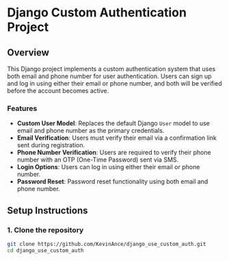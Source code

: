 # Django Custom Authentication Project

## Overview

This Django project implements a custom authentication system that uses both email and phone number for user authentication. Users can sign up and log in using either their email or phone number, and both will be verified before the account becomes active.

### Features

- **Custom User Model**: Replaces the default Django `User` model to use email and phone number as the primary credentials.
- **Email Verification**: Users must verify their email via a confirmation link sent during registration.
- **Phone Number Verification**: Users are required to verify their phone number with an OTP (One-Time Password) sent via SMS.
- **Login Options**: Users can log in using either their email or phone number.
- **Password Reset**: Password reset functionality using both email and phone number.

## Setup Instructions

### 1. Clone the repository

```bash
git clone https://github.com/KevinAnce/django_use_custom_auth.git
cd django_use_custom_auth
